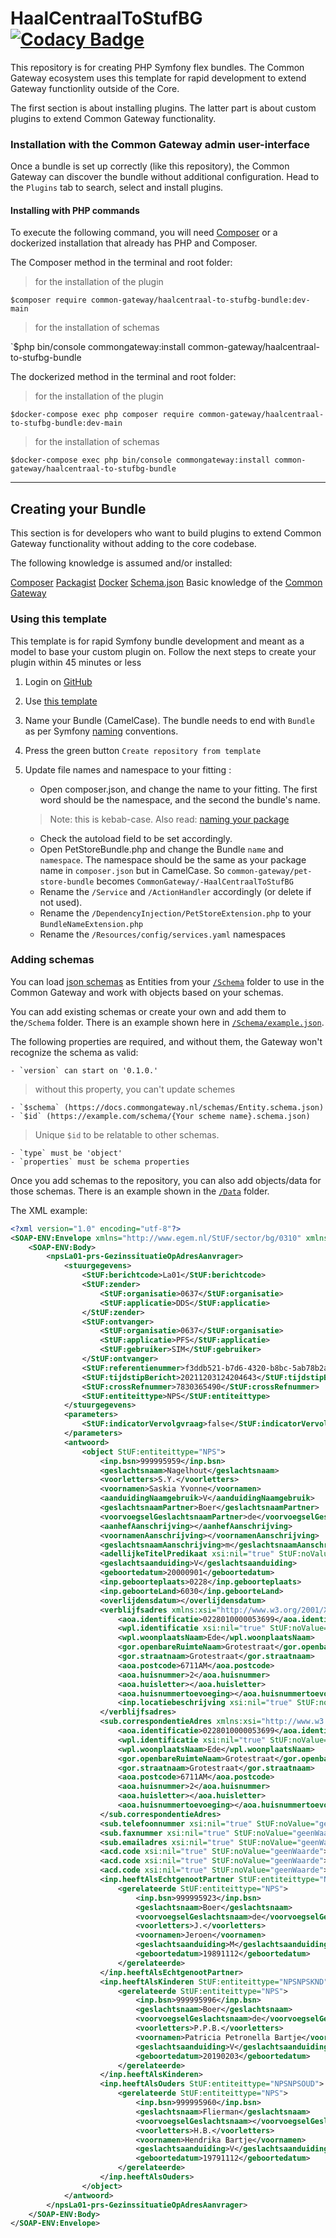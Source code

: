 # HaalCentraalToStufBG [![Codacy Badge](https://app.codacy.com/project/badge/Grade/980ea2efc85a427ea909518f29506ff6)](https://app.codacy.com/gh/CommonGateway/-HaalCentraalToStufBG/dashboard?utm_source=gh\&utm_medium=referral\&utm_content=\&utm_campaign=Badge_grade)

This repository is for creating PHP Symfony flex bundles. The Common Gateway ecosystem  uses this template for rapid development to extend Gateway functionlity outside of the Core.

The first section is about installing plugins. The latter part is about custom plugins to extend Common Gateway functionality.

### Installation with the Common Gateway admin user-interface

Once a bundle is set up correctly (like this repository), the Common Gateway can discover the bundle without additional configuration. Head to the `Plugins` tab to search, select and install plugins.

#### Installing with PHP commands

To execute the following command, you will need [Composer](https://getcomposer.org/download/) or a dockerized installation that already has PHP and Composer.

The Composer method in the terminal and root folder:

> for the installation of the plugin

`$composer require common-gateway/haalcentraal-to-stufbg-bundle:dev-main`

> for the installation of schemas

\`$php bin/console commongateway:install common-gateway/haalcentraal-to-stufbg-bundle

The dockerized method in the terminal and root folder:

> for the installation of the plugin

`$docker-compose exec php composer require common-gateway/haalcentraal-to-stufbg-bundle:dev-main`

> for the installation of schemas

`$docker-compose exec php bin/console commongateway:install common-gateway/haalcentraal-to-stufbg-bundle`

***

## Creating your Bundle

This section is for developers who want to build plugins to extend Common Gateway functionality without adding to the core codebase.

The following knowledge is assumed and/or installed:

[Composer](https://getcomposer.org/download/)
[Packagist](https://packagist.org/)
[Docker](https://www.docker.com/products/docker-desktop/)
[Schema.json](https://json-schema.org/)
Basic knowledge of the [Common Gateway](https://github.com/CommonGateway)

### Using this template

This template is for rapid Symfony bundle development and meant as a model to base your custom plugin on. Follow the next steps to create your plugin within 45 minutes or less

1.  Login on [GitHub](https://github.com)
2.  Use [this template](https://github.com/CommonGateway/-HaalCentraalToStufBG/generate)
3.  Name your Bundle (CamelCase). The bundle needs to end with `Bundle` as per Symfony [naming](https://symfony.com/doc/current/bundles/best_practices.html#bundles-naming-conventions) conventions.
4.  Press the green button `Create repository from template`
5.  Update file names and namespace to your fitting :

    *   Open composer.json, and change the name to your fitting. The first word should be the namespace, and the second the bundle's name.

    > Note: this is kebab-case. Also read: [naming your package](https://packagist.org/about#naming-your-package)

    *   Check the autoload field to be set accordingly.
    *   Open PetStoreBundle.php and change the Bundle `name` and `namespace`. The namespace should be the same as your package name in `composer.json` but in CamelCase. So `common-gateway/pet-store-bundle` becomes `CommonGateway/-HaalCentraalToStufBG`
    *   Rename the `/Service` and `/ActionHandler` accordingly (or delete if not used).
    *   Rename the `/DependencyInjection/PetStoreExtension.php` to your `BundleNameExtension.php`
    *   Rename the `/Resources/config/services.yaml` namespaces

### Adding schemas

You can load [json schemas](https://json-schema.org/learn/getting-started-step-by-step.html#starting-the-schema) as Entities from your [`/Schema`](https://github.com/CommonGateway/-HaalCentraalToStufBG/tree/main/Schema) folder to use in the Common Gateway and work with objects based on your schemas.

You can add existing schemas or create your own and add them to the`/Schema` folder. There is an example shown here in [`/Schema/example.json`](https://github.com/CommonGateway/-HaalCentraalToStufBG/blob/main/Schema/example.json).

The following properties are required, and without them, the Gateway won't recognize the schema as valid:

    - `version` can start on '0.1.0.' 

> without this property, you can't update schemes

    - `$schema` (https://docs.commongateway.nl/schemas/Entity.schema.json)
    - `$id` (https://example.com/schema/{Your scheme name}.schema.json)

> Unique `$id` to be relatable to other schemas.

    - `type` must be 'object'
    - `properties` must be schema properties

Once you add schemas to the repository, you can also add objects/data for those schemas. There is an example shown in the [`/Data`](https://github.com/CommonGateway/-HaalCentraalToStufBG/tree/main/Data) folder.

The XML example:

```xml
<?xml version="1.0" encoding="utf-8"?>
<SOAP-ENV:Envelope xmlns="http://www.egem.nl/StUF/sector/bg/0310" xmlns:xsi="http://www.w3.org/2001/XMLSchema-instance" xmlns:StUF="http://www.egem.nl/StUF/StUF0301" xmlns:SOAP-ENV="http://schemas.xmlsoap.org/soap/envelope/">
    <SOAP-ENV:Body>
        <npsLa01-prs-GezinssituatieOpAdresAanvrager>
            <stuurgegevens>
                <StUF:berichtcode>La01</StUF:berichtcode>
                <StUF:zender>
                    <StUF:organisatie>0637</StUF:organisatie>
                    <StUF:applicatie>DDS</StUF:applicatie>
                </StUF:zender>
                <StUF:ontvanger>
                    <StUF:organisatie>0637</StUF:organisatie>
                    <StUF:applicatie>PFS</StUF:applicatie>
                    <StUF:gebruiker>SIM</StUF:gebruiker>
                </StUF:ontvanger>
                <StUF:referentienummer>f3ddb521-b7d6-4320-b8bc-5ab78b2ad433</StUF:referentienummer>
                <StUF:tijdstipBericht>20211203124204643</StUF:tijdstipBericht>
                <StUF:crossRefnummer>7830365490</StUF:crossRefnummer>
                <StUF:entiteittype>NPS</StUF:entiteittype>
            </stuurgegevens>
            <parameters>
                <StUF:indicatorVervolgvraag>false</StUF:indicatorVervolgvraag>
            </parameters>
            <antwoord>
                <object StUF:entiteittype="NPS">
                    <inp.bsn>999995959</inp.bsn>
                    <geslachtsnaam>Nagelhout</geslachtsnaam>
                    <voorletters>S.Y.</voorletters>
                    <voornamen>Saskia Yvonne</voornamen>
                    <aanduidingNaamgebruik>V</aanduidingNaamgebruik>
                    <geslachtsnaamPartner>Boer</geslachtsnaamPartner>
                    <voorvoegselGeslachtsnaamPartner>de</voorvoegselGeslachtsnaamPartner>
                    <aanhefAanschrijving></aanhefAanschrijving>
                    <voornamenAanschrijving></voornamenAanschrijving>
                    <geslachtsnaamAanschrijving>m</geslachtsnaamAanschrijving>
                    <adellijkeTitelPredikaat xsi:nil="true" StUF:noValue="geenWaarde"></adellijkeTitelPredikaat>
                    <geslachtsaanduiding>V</geslachtsaanduiding>
                    <geboortedatum>20000901</geboortedatum>
                    <inp.geboorteplaats>0228</inp.geboorteplaats>
                    <inp.geboorteLand>6030</inp.geboorteLand>
                    <overlijdensdatum></overlijdensdatum>
                    <verblijfsadres xmlns:xsi="http://www.w3.org/2001/XMLSchema-instance" xmlns:StUF="http://www.egem.nl/StUF/StUF0301">
                        <aoa.identificatie>0228010000053699</aoa.identificatie>
                        <wpl.identificatie xsi:nil="true" StUF:noValue="geenWaarde"></wpl.identificatie>
                        <wpl.woonplaatsNaam>Ede</wpl.woonplaatsNaam>
                        <gor.openbareRuimteNaam>Grotestraat</gor.openbareRuimteNaam>
                        <gor.straatnaam>Grotestraat</gor.straatnaam>
                        <aoa.postcode>6711AM</aoa.postcode>
                        <aoa.huisnummer>2</aoa.huisnummer>
                        <aoa.huisletter></aoa.huisletter>
                        <aoa.huisnummertoevoeging></aoa.huisnummertoevoeging>
                        <inp.locatiebeschrijving xsi:nil="true" StUF:noValue="nietOndersteund"></inp.locatiebeschrijving>
                    </verblijfsadres>
                    <sub.correspondentieAdres xmlns:xsi="http://www.w3.org/2001/XMLSchema-instance" xmlns:StUF="http://www.egem.nl/StUF/StUF0301">
                        <aoa.identificatie>0228010000053699</aoa.identificatie>
                        <wpl.identificatie xsi:nil="true" StUF:noValue="geenWaarde"></wpl.identificatie>
                        <wpl.woonplaatsNaam>Ede</wpl.woonplaatsNaam>
                        <gor.openbareRuimteNaam>Grotestraat</gor.openbareRuimteNaam>
                        <gor.straatnaam>Grotestraat</gor.straatnaam>
                        <aoa.postcode>6711AM</aoa.postcode>
                        <aoa.huisnummer>2</aoa.huisnummer>
                        <aoa.huisletter></aoa.huisletter>
                        <aoa.huisnummertoevoeging></aoa.huisnummertoevoeging>
                    </sub.correspondentieAdres>
                    <sub.telefoonnummer xsi:nil="true" StUF:noValue="geenWaarde"></sub.telefoonnummer>
                    <sub.faxnummer xsi:nil="true" StUF:noValue="geenWaarde"></sub.faxnummer>
                    <sub.emailadres xsi:nil="true" StUF:noValue="geenWaarde"></sub.emailadres>
                    <acd.code xsi:nil="true" StUF:noValue="geenWaarde"></acd.code>
                    <acd.code xsi:nil="true" StUF:noValue="geenWaarde"></acd.code>
                    <acd.code xsi:nil="true" StUF:noValue="geenWaarde"></acd.code>
                    <inp.heeftAlsEchtgenootPartner StUF:entiteittype="NPSNPSHUW">
                        <gerelateerde StUF:entiteittype="NPS">
                            <inp.bsn>999995923</inp.bsn>
                            <geslachtsnaam>Boer</geslachtsnaam>
                            <voorvoegselGeslachtsnaam>de</voorvoegselGeslachtsnaam>
                            <voorletters>J.</voorletters>
                            <voornamen>Jeroen</voornamen>
                            <geslachtsaanduiding>M</geslachtsaanduiding>
                            <geboortedatum>19891112</geboortedatum>
                        </gerelateerde>
                    </inp.heeftAlsEchtgenootPartner>
                    <inp.heeftAlsKinderen StUF:entiteittype="NPSNPSKND">
                        <gerelateerde StUF:entiteittype="NPS">
                            <inp.bsn>999995996</inp.bsn>
                            <geslachtsnaam>Boer</geslachtsnaam>
                            <voorvoegselGeslachtsnaam>de</voorvoegselGeslachtsnaam>
                            <voorletters>P.P.B.</voorletters>
                            <voornamen>Patricia Petronella Bartje</voornamen>
                            <geslachtsaanduiding>V</geslachtsaanduiding>
                            <geboortedatum>20190203</geboortedatum>
                        </gerelateerde>
                    </inp.heeftAlsKinderen>
                    <inp.heeftAlsOuders StUF:entiteittype="NPSNPSOUD">
                        <gerelateerde StUF:entiteittype="NPS">
                            <inp.bsn>999995960</inp.bsn>
                            <geslachtsnaam>Flierman</geslachtsnaam>
                            <voorvoegselGeslachtsnaam></voorvoegselGeslachtsnaam>
                            <voorletters>H.B.</voorletters>
                            <voornamen>Hendrika Bartje</voornamen>
                            <geslachtsaanduiding>V</geslachtsaanduiding>
                            <geboortedatum>19791112</geboortedatum>
                        </gerelateerde>
                    </inp.heeftAlsOuders>
                </object>
            </antwoord>
        </npsLa01-prs-GezinssituatieOpAdresAanvrager>
    </SOAP-ENV:Body>
</SOAP-ENV:Envelope>
```
